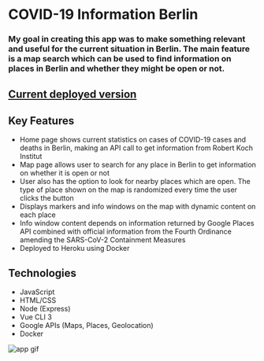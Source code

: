 # COVID-19 Information Berlin

### My goal in creating this app was to make something relevant and useful for the current situation in Berlin. The main feature is a map search which can be used to find information on places in Berlin and whether they might be open or not.

## [Current deployed version](https://covid19info-berlin.herokuapp.com/)

## Key Features

  * Home page shows current statistics on cases of COVID-19 cases and deaths in Berlin, making an API call to get information from Robert Koch Institut
  * Map page allows user to search for any place in Berlin to get information on whether it is open or not
  * User also has the option to look for nearby places which are open. The type of place shown on the map is randomized every time the user clicks the button
  * Displays markers and info windows on the map with dynamic content on each place
  * Info window content depends on information returned by Google Places API combined with official information from the Fourth Ordinance amending the SARS-CoV-2 Containment Measures 
  * Deployed to Heroku using Docker
  
  
 ## Technologies
 
   * JavaScript
   * HTML/CSS
   * Node (Express)
   * Vue CLI 3
   * Google APIs (Maps, Places, Geolocation)
   * Docker

![app gif](https://github.com/lukeg90/spiced-final-project/blob/master/frontend/public/covid-berlin.gif)
